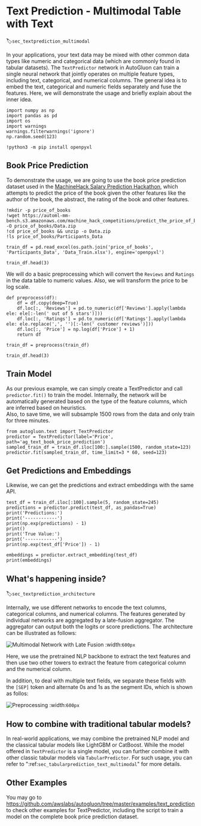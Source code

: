 # Text Prediction - Multimodal Table with Text
:label:`sec_textprediction_multimodal`

In your applications, your text data may be mixed with other common data types like 
numeric and categorical data (which are commonly found in tabular datasets). The `TextPredictor` network in AutoGluon 
can train a single neural network that jointly operates on multiple feature types, including text, categorical, and numerical columns. The general idea is to embed the text, categorical and numeric fields separately and fuse the features. Here, we will demonstrate the usage and briefly explain about the inner idea.


```{.python .input}
import numpy as np
import pandas as pd
import os
import warnings
warnings.filterwarnings('ignore')
np.random.seed(123)
```

```{.python .input}
!python3 -m pip install openpyxl
```

## Book Price Prediction 

To demonstrate the usage, we are going to use the book price prediction dataset used in the [MachineHack Salary Prediction Hackathon](https://www.machinehack.com/hackathons/predict_the_price_of_books/overview), 
which attempts to predict the price of the book given the other features like the author of the book, the abstract, the rating of the book and other features.


```{.python .input}
!mkdir -p price_of_books
!wget https://automl-mm-bench.s3.amazonaws.com/machine_hack_competitions/predict_the_price_of_books/Data.zip -O price_of_books/Data.zip
!cd price_of_books && unzip -o Data.zip
!ls price_of_books/Participants_Data
```


```{.python .input}
train_df = pd.read_excel(os.path.join('price_of_books', 'Participants_Data', 'Data_Train.xlsx'), engine='openpyxl')
```


```{.python .input}
train_df.head(3)
```

We will do a basic preprocessing which will convert the `Reviews` and `Ratings` in the data table to numeric values. Also, we will transform the price to be log scale.


```{.python .input}
def preprocess(df):
    df = df.copy(deep=True)
    df.loc[:, 'Reviews'] = pd.to_numeric(df['Reviews'].apply(lambda ele: ele[:-len(' out of 5 stars')]))
    df.loc[:, 'Ratings'] = pd.to_numeric(df['Ratings'].apply(lambda ele: ele.replace(',', '')[:-len(' customer reviews')]))
    df.loc[:, 'Price'] = np.log(df['Price'] + 1)
    return df

train_df = preprocess(train_df)

```


```{.python .input}
train_df.head(3)
```

## Train Model

As our previous example, we can simply create a TextPredictor and call `predictor.fit()` to train the model. 
Internally, the network will be automatically generated based on the type of the feature columns, which are inferred based on heuristics.  
Also, to save time, we will subsample 1500 rows from the data and only train for three minutes.


```{.python .input}
from autogluon.text import TextPredictor
predictor = TextPredictor(label='Price', path='ag_text_book_price_prediction')
sampled_train_df = train_df.iloc[100:].sample(1500, random_state=123)
predictor.fit(sampled_train_df, time_limit=3 * 60, seed=123)
```

## Get Predictions and Embeddings

Likewise, we can get the predictions and extract embeddings with the same API.


```{.python .input}
test_df = train_df.iloc[:100].sample(5, random_state=245)
predictions = predictor.predict(test_df, as_pandas=True)
print('Predictions:')
print('------------')
print(np.exp(predictions) - 1)
print()
print('True Value:')
print('------------')
print(np.exp(test_df['Price']) - 1)
```


```{.python .input}
embeddings = predictor.extract_embedding(test_df)
print(embeddings)
```

## What's happening inside?
:label:`sec_textprediction_architecture`

Internally, we use different networks to encode the text columns, categorical columns, and numerical columns. The features generated by individual networks are aggregated by a late-fusion aggregator. The aggregator can output both the logits or score predictions. The architecture can be illustrated as follows:

![Multimodal Network with Late Fusion](https://autogluon-text-data.s3.amazonaws.com/figures/fuse-late.png)
:width:`600px`

Here, we use the pretrained NLP backbone to extract the text features and then use two other towers to extract the feature from categorical column and the numerical column.

In addition, to deal with multiple text fields, we separate these fields with the `[SEP]` token and alternate 0s and 1s as the segment IDs, which is shown as follos:

![Preprocessing](https://autogluon-text-data.s3.amazonaws.com/figures/preprocess.png)
:width:`600px`

## How to combine with traditional tabular models?

In real-world applications, we may combine the pretrained NLP model and the classical tabular models like LightGBM or CatBoost. While the model offered in `TextPredictor` is a single model, you can further combine it with other classic tabular models via `TabularPredictor`. For such usage, you can refer to ":ref:`sec_tabularprediction_text_multimodal`"  for more details.

## Other Examples

You may go to https://github.com/awslabs/autogluon/tree/master/examples/text_prediction to check other examples for TextPredictor, including the script to train a model on the complete book price prediction dataset.
